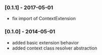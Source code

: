   ### [0.1.1] - 2017-05-01

  * fix import of ContextExtension
  
  ### [0.1.0] - 2014-05-01

  * added basic extension behavior
  * added context class resolver abstraction